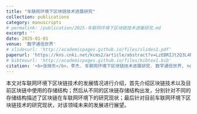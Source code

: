 ```yaml
---
title: "车联网环境下区块链技术进展研究"
collection: publications
category: manuscripts
# permalink: /publication/2025-车联网环境下区块链技术进展研究.md
excerpt: ''
date: 2025-01-01
venue: '数字通信世界'
# slidesurl: 'http://academicpages.github.io/files/slides1.pdf'
paperurl: 'https://kns.cnki.net/kcms2/article/abstract?v=LzEBRIJt2Q3L4hKlonuVcpv-dvAbnaFMx8j8Y_N5ZkOYtnP-QOZNY1J4SDZZA9EzG_5PvXKuxlFACd_go9YMJmXOjlpA4KSwgTvx2FHmPQlyM9dC8WF8o67cukoT66L_lyAAx1vLK_iyHZCq2Q8-WERY87e21_8LKjGLB8X5QyEKIsK7kQP2-QgKRw7Bw4uS&uniplatform=NZKPT&language=CHS'
# bibtexurl: 'http://academicpages.github.io/files/bibtex1.bib'
citation: '<b>张晓东</b>，李杰. 车联网环境下区块链技术进展研究. 数字通信世界, no. 1, pp. 67-69, 2025.'
---
```

本文对车联网环境下区块链技术的发展情况进行介绍，首先介绍区块链技术以及目前区块链中使用的存储结构；然后从不同的区块链存储结构出发，分别针对不同的存储结构描述了区块链在车联网环境下的研究现状；最后针对目前车联网环境下区块链技术的研究现状，对该领域未来的发展进行展望。
